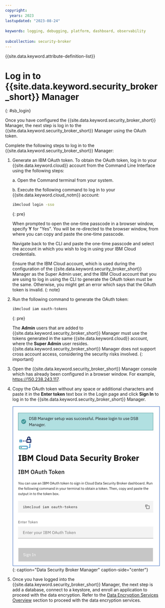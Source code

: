 ```yaml
---
copyright:
  years: 2023
lastupdated: "2023-08-24"

keywords: logging, debugging, platform, dashboard, observability

subcollection: security-broker
---
```


{{site.data.keyword.attribute-definition-list}}

# Log in to {{site.data.keyword.security_broker_short}} Manager
{: #sb_login}

Once you have configured the {{site.data.keyword.security_broker_short}} Manager, the next step
is log in to the {{site.data.keyword.security_broker_short}} Manager using the OAuth token.

Complete the following steps to log in to the {{site.data.keyword.security_broker_short}} Manager:

1. Generate an IBM OAuth token. To obtain the OAuth token, log in to your {{site.data.keyword.cloud}} account from the Command Line Interface using the following steps:

   a. Open the Command terminal from your system.
   
   b. Execute the following command to log in to your {{site.data.keyword.cloud_notm}} account:
   ```sh
   ibmcloud login -sso
   ```
   {: pre}

   When prompted to open the one-time passcode in a browser window, specify **Y** for "Yes". You will be re-directed to the browser window, from where you can copy and paste the one-time passcode. 

   Navigate back to the CLI and paste the one-time passcode and select the account in which you wish to log in using your IBM Cloud credentials. 
   
   Ensure that the IBM Cloud account, which is used during the configuration of the {{site.data.keyword.security_broker_short}} Manager as the Super Admin user, and the IBM Cloud account that you are using to log in using the CLI to generate the OAuth token must be the same. Otherwise, you might get an error which says that the OAuth token is invalid.
   {: note}
    
2. Run the following command to generate the OAuth token:
   ```sh
   ibmcloud iam oauth-tokens
   ```
   {: pre}
   
   The **Admin** users that are added to {{site.data.keyword.security_broker_short}} Manager must use the tokens generated in the same {{site.data.keyword.cloud}} account, where the **Super Admin** user resides. {{site.data.keyword.security_broker_short}} Manager does not support cross account access, considering the security risks involved. 
   {: important}

3. Open the {{site.data.keyword.security_broker_short}} Manager console which has already been configured in a browser window. For example, https://150.238.243.117.

4. Copy the OAuth token without any space or additional characters and paste it in the **Enter token** text box in the Login page and click **Sign In** to log in to the {{site.data.keyword.security_broker_short}} Manager.
    
    ![Data Security Broker Manager](../images/login_success.svg "Data Security Broker Manager"){: caption="Data Security Broker Manager" caption-side="center"}

5. Once you have logged into the {{site.data.keyword.security_broker_short}} Manager, the next step is add a database, connect to a keystore, and enroll an application to proceed with the data encryption. Refer to the [Data Encryption Services Overview](/docs/security-broker?topic=security-broker-sb_encrypt_progress) section to proceed with the data encryption services.


